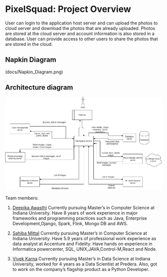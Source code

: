 # PixelSquad: Project Overview
User can login to the application host server and can upload the photos to cloud server and download the photos that are already uploaded. Photos are stored at the cloud server and account information is also stored in a database. User can provide access to other users to share the photos that are stored in the cloud.

## Napkin Diagram
(docs/Napkin_Diagram.png)

## Architecture diagram
![Architecture](docs/architecture_diagram.jpg)

Team members:

1. [Deepika Awasthi](https://github.com/danagar0312)
Currently pursuing Master’s in Computer Science at Indiana University. Have 8 years of work experience in major frameworks and programming practices such as Java, Enterprise Development,Django, Spark, Flink, Mongo DB and AWS.

2. [Sahiba Mittal](https://github.com/SahibaM)
Currently pursuing Master’s in Computer Science at Indiana University. Have 5.9 years of professional work experience as data analyst at Accenture and Fidelity. Have hands on experience in Informatica powercenter, SQL, UNIX,JAVA,Control-M,React and Node.

3. [Vivek Karna](https://github.com/vivekka93)
Currently pursuing Master’s in Data Science at Indiana University, worked for 4 years as a Data Scientist at Predera. Also, got to work on the company’s flagship product as a Python Developer.
